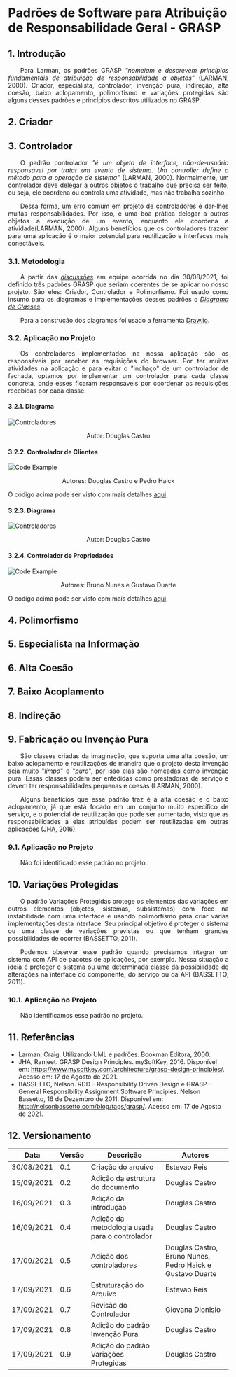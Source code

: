 # Padrões de Software para Atribuição de Responsabilidade Geral - GRASP

## 1. Introdução

<p align="justify">&emsp;&emsp;Para Larman, os padrões GRASP <i>"nomeiam e descrevem princípios fundamentais de atribuição de responsabilidade a objetos"</i> (LARMAN, 2000). Criador, especialista, controlador, invenção pura, indireção, alta coesão, baixo aclopamento, polimorfismo e variações protegidas são alguns desses padrões e princípios descritos utilizados no GRASP.</p> 

## 2. Criador 

## 3. Controlador
<p align="justify">&emsp;&emsp;O padrão controlador <i>"é um objeto de interface, não-de-usuário responsável por tratar um evento de sistema. Um controller define o método para a operação de sistema"</i> (LARMAN, 2000). Normalmente, um controlador deve delegar a outros objetos o trabalho que precisa ser feito, ou seja, ele coordena ou controla uma atividade, mas não trabalha sozinho.</p>

<p align="justify">&emsp;&emsp;Dessa forma, um erro comum em projeto de controladores é dar-lhes muitas responsabilidades. Por isso, é uma boa prática delegar a outros objetos a execução de um evento, enquanto ele coordena a atividade(LARMAN, 2000). Alguns benefícios que os controladores trazem para uma aplicação é o maior potencial para reutilização e interfaces mais conectáveis.</p>

### 3.1. Metodologia

<p align = "justify">&emsp;&emsp;A partir das <i><a href="https://unbarqdsw2021-1.github.io/2021.1_G04_Cardeal/padroesDeProjeto/atas/30-08-21/" target="_blank">discussões</a></i> em equipe ocorrida no dia 30/08/2021, foi definido três padrões GRASP que seriam coerentes de se aplicar no nosso projeto. São eles: Criador, Controlador e Polimorfismo. Foi usado como insumo para os diagramas e implementações desses padrões o <i><a href="https://unbarqdsw2021-1.github.io/2021.1_G04_Cardeal/modelagem/diagrama_classes/" target="_blank">Diagrama de Classes</a></i>.</p> 
  
&emsp;&emsp;Para a construção dos diagramas foi usado a ferramenta [Draw.io](https://draw.io).

### 3.2. Aplicação no Projeto

<p align="justify">&emsp;&emsp;Os controladores implementados na nossa aplicação são os responsáveis por receber as requisições do browser. Por ter muitas atividades na aplicação e para evitar o "inchaço" de um controlador de fachada, optamos por implementar um controlador para cada classe concreta, onde esses ficaram responsáveis por coordenar as requisições recebidas por cada classe.</p>

#### 3.2.1. Diagrama

![Controladores](./img/controller1.svg)

<p align = "center">Autor: Douglas Castro</p>

#### 3.2.2. Controlador de Clientes

![Code Example](./img/clientController.png)

<p align = "center">Autores: Douglas Castro e Pedro Haick</p>

O código acima pode ser visto com mais detalhes [aqui](https://github.com/UnBArqDsw2021-1/2021.1-g04-cardeal-back-end/blob/feature/sistema_de_cliente/src/modules/clients/clients.controller.ts).

#### 3.2.3. Diagrama

![Controladores](./img/controller2.svg)

<p align = "center">Autor: Douglas Castro</p>

#### 3.2.4. Controlador de Propriedades

![Code Example](./img/propertyController.png)

<p align = "center">Autores: Bruno Nunes e Gustavo Duarte</p>

O código acima pode ser visto com mais detalhes [aqui](https://github.com/UnBArqDsw2021-1/2021.1-g04-cardeal-back-end/blob/feature/US04/src/properties/properties.controller.ts).

## 4. Polimorfismo 

## 5. Especialista na Informação

## 6. Alta Coesão

## 7. Baixo Acoplamento

## 8. Indireção

## 9. Fabricação ou Invenção Pura

<p align = "justify">&emsp;&emsp;São classes criadas da imaginação, que suporta uma alta coesão, um baixo aclopamento e reutilizações de maneira que o projeto desta invenção seja muito "<i>limpo</i>" e "<i>puro</i>", por isso elas são nomeadas como invenção pura. Essas classes podem ser entedidas como prestadoras de serviço e devem ter responsabilidades pequenas e coesas (LARMAN, 2000).</p>

<p align = "justify">&emsp;&emsp;Alguns benefícios que esse padrão traz é a alta coesão e o baixo aclopamento, já que está focado em um conjunto muito específico de serviço, e o potencial de reutilização que pode ser aumentado, visto que as responsabilidades a elas atribuídas podem ser reutilizadas em outras aplicações (JHA, 2016).</p>

### 9.1. Aplicação no Projeto

<p align = "justify">&emsp;&emsp;Não foi identificado esse padrão no projeto.</p>

## 10. Variações Protegidas

<p align = "justify">&emsp;&emsp;O padrão Variações Protegidas protege os elementos das variações em outros elementos (objetos, sistemas, subsistemas) com foco na instabilidade com uma interface e usando polimorfismo para criar várias implementações desta interface. Seu principal objetivo é proteger o sistema ou uma classe de variações previstas ou que tenham grandes possibilidades de ocorrer (BASSETTO, 2011).</p>

<p align = "justify">&emsp;&emsp;Podemos observar esse padrão quando precisamos integrar um sistema com API de pacotes de aplicações, por exemplo. Nessa situação a ideia é proteger o sistema ou uma determinada classe da possibilidade de alterações na interface do componente, do serviço ou da API (BASSETTO, 2011).</p>

### 10.1. Aplicação no Projeto

<p align = "justify">&emsp;&emsp;Não identificamos esse padrão no projeto.</p>

## 11. Referências

- Larman, Craig. Utilizando UML e padrões. Bookman Editora, 2000.
- JHA, Ranjeet. GRASP Design Principles. mySoftKey, 2016. Disponível em: https://www.mysoftkey.com/architecture/grasp-design-principles/. Acesso em: 17 de Agosto de 2021.
- BASSETTO, Nelson. RDD – Responsibility Driven Design e GRASP – General Responsibility Assignment Software Principles. Nelson Bassetto, 16 de Dezembro de 2011. Disponível em: http://nelsonbassetto.com/blog/tags/grasp/. Acesso em: 17 de Agosto de 2021.

## 12. Versionamento
| Data       | Versão | Descrição         | Autores       |
| ---------- | ------ | ----------------- | ------------- |
| 30/08/2021 | 0.1 | Criação do arquivo| Estevao Reis  |
| 15/09/2021 | 0.2 | Adição da estrutura do documento| Douglas Castro |
| 16/09/2021 | 0.3 | Adição da introdução | Douglas Castro |
| 16/09/2021 | 0.4 | Adição da metodologia usada para o controlador | Douglas Castro |
| 17/09/2021 | 0.5 | Adição dos controladores | Douglas Castro, Bruno Nunes, Pedro Haick e Gustavo Duarte |
| 17/09/2021 | 0.6 | Estruturação do Arquivo| Estevao Reis |
| 17/09/2021 | 0.7 | Revisão do Controlador | Giovana Dionisio |
| 17/09/2021 | 0.8 | Adição do padrão Invenção Pura | Douglas Castro |
| 17/09/2021 | 0.9 | Adição do padrão Variações Protegidas | Douglas Castro |
